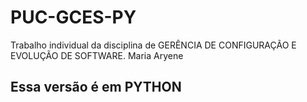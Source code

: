 # PUC-GCES-PY
Trabalho individual da disciplina de GERÊNCIA DE CONFIGURAÇÃO E EVOLUÇÃO DE SOFTWARE.
Maria Aryene

## Essa versão é em PYTHON
